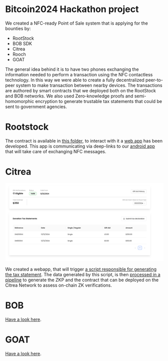 # Bitcoin2024 Hackathon project

We created a NFC-ready Point of Sale system that is applying for the bounties by:
- RootStock
- BOB SDK
- Citrea
- Rooch
- GOAT

The general idea behind it is to have two phones exchanging the information needed to perform a transaction using the NFC contactless technology. In this way we were able to create a fully decentralized peer-to-peer system to make transaction between nearby devices.
The transactions are authored by smart contracts that we deployed both on the RootStock and BOB networks.
We also used Zero-knowledge proofs and semi-homomorphic encryption to generate trustable tax statements that could be sent to government agencies.

# Rootstock

The contract is available in [this folder](https://github.com/albertoZurini/Bitcoin2024/tree/main/contracts/rootstock), to interact with it a [web app](https://github.com/albertoZurini/Bitcoin2024/tree/main/frontend) has been developed. This app is communicating via deep-links to our [android app](https://github.com/albertoZurini/Bitcoin2024/tree/main/android-app) that will take care of exchanging NFC messages.

# Citrea

![](./assets/tax_declaration.png)

We created a webapp, that will trigger [a script responsible for generating the tax statement](https://github.com/albertoZurini/Bitcoin2024/blob/main/ZKP/generator/main.py). The data generated by this script, is then [processed in a pipeline](https://github.com/albertoZurini/Bitcoin2024/blob/main/ZKP/pipeline.py) to generate the ZKP and the contract that can be deployed on the Citrea Network to assess on-chain ZK verifications.

# BOB

[Have a look here](https://github.com/albertoZurini/Bitcoin2024/tree/main/contracts/bob-contracts).

# GOAT

[Have a look here](https://github.com/albertoZurini/Bitcoin2024/tree/main/GOAT).